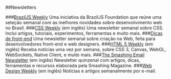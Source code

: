 ##Newsletters

###[BrazilJS Weekly](http://us5.campaign-archive2.com/home/?u=77b6594f10bba05dcc722c80e&id=e6beed4270)
Uma iniciativa da BrazilJS Foundation que reúne uma seleção semanal com as melhores novidades sobre desenvolvimento web no Brasil.
###[CSS Weekly](http://dicasdefrontend.com.br) (em inglês)
Uma newsletter semanal sobre CSS. Inclui artigos,
tutoriais, experimentos, ferramentas e muito mais.
###[Dicas de front-end](http://dicasdefrontend.com.br)
Uma newsletter semanal sobre criação na Web, feita para desenvolvedores front-end e web designers.
###[HTML 5 Weekly](http://html5weekly.com/) (em inglês)
Receba notícias uma vez por semana, sobre CSS 3, Canvas, WebGL, WebSockets, Native Client, e muito mais.
###[The Smashing Email Newsletter](http://www.smashingmagazine.com/the-smashing-newsletter) (em inglês)
Newsletter quinzenal com artigos, dicas, ferramentas e recursos elaborada pela Smashing Magazine.
###[Web Design Weekly](https://web-design-weekly.com) (em inglês)
Notícias e artigos semanalmente por e-mail.
